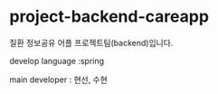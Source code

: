 # project-backend-careapp
질환 정보공유 어플 프로젝트팀(backend)입니다.

develop language :spring

main developer : 현선, 수현
